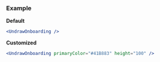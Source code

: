 ### Example

**Default**
```jsx
<UndrawOnboarding />
```

**Customized**
```jsx
<UndrawOnboarding primaryColor="#41B883" height="100" />
```
